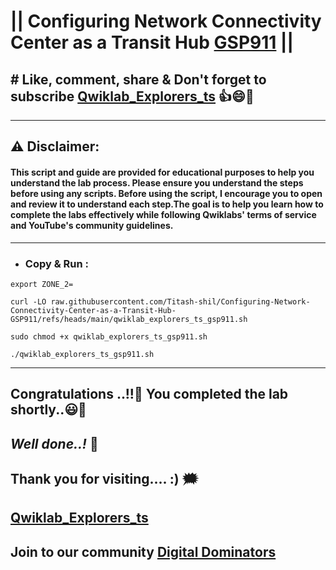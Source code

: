 # || Configuring Network Connectivity Center as a Transit Hub [GSP911](https://www.cloudskillsboost.google/games/5705/labs/36484) ||

## # Like, comment, share & Don't forget to subscribe [Qwiklab_Explorers_ts](https://youtube.com/@titashshil?si=RgamNu1dc9jVIbJN) 👍😄🤝

---
## ⚠️ **Disclaimer:**
#### This script and guide are provided for educational purposes to help you understand the lab process. Please ensure you understand the steps before using any scripts. Before using the script, I encourage you to open and review it to understand each step.The goal is to help you learn how to complete the labs effectively while following Qwiklabs' terms of service and YouTube's community guidelines.
---

- ### Copy & Run :

```
export ZONE_2=
```

```
curl -LO raw.githubusercontent.com/Titash-shil/Configuring-Network-Connectivity-Center-as-a-Transit-Hub-GSP911/refs/heads/main/qwiklab_explorers_ts_gsp911.sh

sudo chmod +x qwiklab_explorers_ts_gsp911.sh

./qwiklab_explorers_ts_gsp911.sh
```

---

## Congratulations ..!!🎉  You completed the lab shortly..😃💯

## *Well done..!* 👏

## Thank you for visiting.... :) 🗯️

## [Qwiklab_Explorers_ts](https://youtube.com/@titashshil?si=RgamNu1dc9jVIbJN)

## Join to our community [Digital Dominators](https://chat.whatsapp.com/J0o1beFGCHfJ8ZHGKjcqkd)
